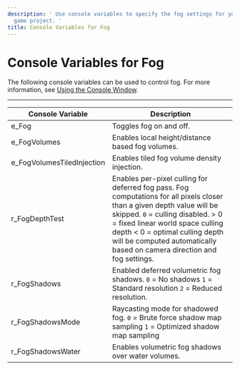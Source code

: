```yaml
---
description: ' Use console variables to specify the fog settings for your &ALYlong;
  game project. '
title: Console Variables for Fog
---
```

# Console Variables for Fog<a name="rendering-graphics-fog-cvar"></a>

The following console variables can be used to control fog\. For more information, see [Using the Console Window](console-intro.md)\.


****  

| Console Variable | Description | 
| --- | --- | 
| e\_Fog |  Toggles fog on and off\.  | 
| e\_FogVolumes |  Enables local height/distance based fog volumes\.  | 
| e\_FogVolumesTiledInjection |  Enables tiled fog volume density injection\.  | 
| r\_FogDepthTest |  Enables per\-pixel culling for deferred fog pass\. Fog computations for all pixels closer than a given depth value will be skipped\.  `0` = culling disabled\.  > 0 = fixed linear world space culling depth  < 0 = optimal culling depth will be computed automatically based on camera direction and fog settings\.  | 
| r\_FogShadows |  Enabled deferred volumetric fog shadows\.  `0` = No shadows `1` = Standard resolution `2` = Reduced resolution\.  | 
| r\_FogShadowsMode |  Raycasting mode for shadowed fog\.  `0` = Brute force shadow map sampling `1` = Optimized shadow map sampling  | 
| r\_FogShadowsWater |  Enables volumetric fog shadows over water volumes\.  | 